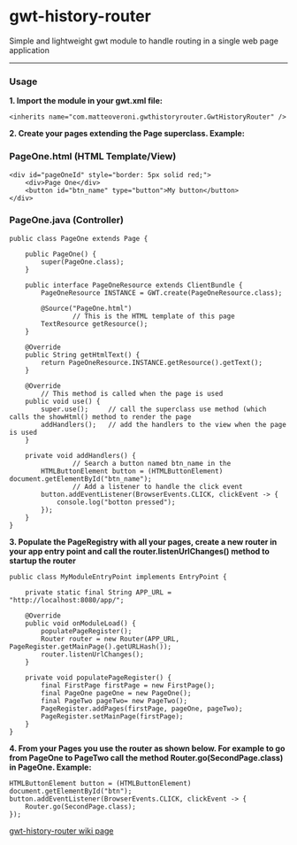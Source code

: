 # gwt-history-router

Simple and lightweight gwt module to handle routing in a single web page application

***

### Usage

**1. Import the module in your gwt.xml file:**

`<inherits name="com.matteoveroni.gwthistoryrouter.GwtHistoryRouter" />`


**2. Create your pages extending the Page superclass. Example:**


### PageOne.html (HTML Template/View)
```
<div id="pageOneId" style="border: 5px solid red;">
    <div>Page One</div>
    <button id="btn_name" type="button">My button</button>
</div>
```

### PageOne.java (Controller)
```
public class PageOne extends Page {
	
	public PageOne() {
		super(PageOne.class);
	}

	public interface PageOneResource extends ClientBundle {
		PageOneResource INSTANCE = GWT.create(PageOneResource.class);

		@Source("PageOne.html")
                // This is the HTML template of this page
		TextResource getResource();
	}

	@Override
	public String getHtmlText() {
		return PageOneResource.INSTANCE.getResource().getText();
	}
	
	@Override
        // This method is called when the page is used
	public void use() {
		super.use();     // call the superclass use method (which calls the showHtml() method to render the page
		addHandlers();   // add the handlers to the view when the page is used
	}

	private void addHandlers() {
                // Search a button named btn_name in the 
		HTMLButtonElement button = (HTMLButtonElement) document.getElementById("btn_name");
                // Add a listener to handle the click event
		button.addEventListener(BrowserEvents.CLICK, clickEvent -> {
			console.log("botton pressed");
		});
	}
}
```


**3. Populate the PageRegistry with all your pages, create a new router in your app entry point and call the router.listenUrlChanges() method to startup the router**

```
public class MyModuleEntryPoint implements EntryPoint {

	private static final String APP_URL = "http://localhost:8080/app/";

	@Override
	public void onModuleLoad() {
		populatePageRegister();
		Router router = new Router(APP_URL, PageRegister.getMainPage().getURLHash());
		router.listenUrlChanges();
	}

	private void populatePageRegister() {
		final FirstPage firstPage = new FirstPage();
		final PageOne pageOne = new PageOne();
		final PageTwo pageTwo= new PageTwo();
		PageRegister.addPages(firstPage, pageOne, pageTwo);
		PageRegister.setMainPage(firstPage);
	}
}
```


**4. From your Pages you use the router as shown below. For example to go from PageOne to PageTwo call the method Router.go(SecondPage.class) in PageOne. Example:**

```
HTMLButtonElement button = (HTMLButtonElement) document.getElementById("btn");
button.addEventListener(BrowserEvents.CLICK, clickEvent -> {
	Router.go(SecondPage.class);
});
```

[gwt-history-router wiki page](https://github.com/mavek87/gwt-history-router/wiki/Gwt-History-Router-Wiki)
